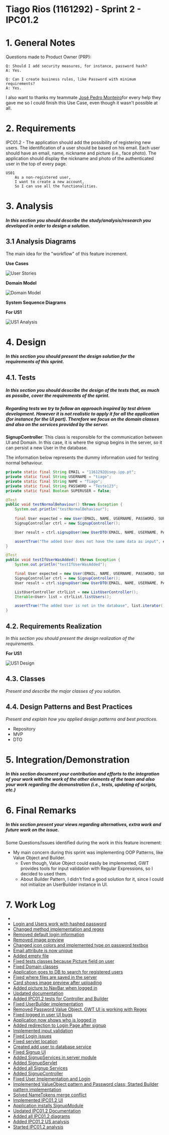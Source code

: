 **Tiago Rios** (1161292) - Sprint 2 - IPC01.2
===============================

# 1. General Notes

Questions made to Product Owner (PRP):

```
Q: Should I add security measures, for instance, password hash?
A: Yes.
```

```
Q: Can I create business rules, like Password with minimum requirements?
A: Yes.
```

I also want to thanks my teammate [José Pedro Monteiro](https://bitbucket.org/lei-isep/lapr4-18-2db/src/master/docs/red/1160630/)for every help they gave me so I could finish this Use Case, even though it wasn't possible at all.

# 2. Requirements

IPC01.2 - The application should add the possibility of registering new users. The identification of a user should be based on his email. Each user should have an email, name, nickname and picture (i.e., face photo). The application should display the nickname and photo of the authenticated user in the top of every page.

```
US01
    As a non-registered user,
    I want to create a new account,
    So I can use all the functionalities.
```

# 3. Analysis

##### *In this section you should describe the study/analysis/research you developed in order to design a solution.*  

## 3.1 Analysis Diagrams

The main idea for the "workflow" of this feature increment.

**Use Cases**

![User Stories](us.png)

**Domain Model**

![Domain Model](domainModel.png)

**System Sequence Diagrams**

**For US1**

![US1 Analysis](analysis1.png)

# 4. Design

##### *In this section you should present the design solution for the requirements of this sprint.*


## 4.1. Tests

##### *In this section you should describe the design of the tests that, as much as possibe, cover the requirements of the sprint.*

##### Regarding tests we try to follow an approach inspired by test driven development. However it is not realistic to apply it for all the application (for instance for the UI part). Therefore we focus on the domain classes and also on the services provided by the server.

**SignupController**: This class is responsible for the communication between UI and Domain. In this case, it is where the signup begins in the server, so it can persist a new User in the database.

The information below represents the dummy information used for testing normal behaviour.

```java
private static final String EMAIL = "1161292@isep.ipp.pt";
private static final String USERNAME = "tiago";
private static final String NAME = "Tiago";
private static final String PASSWORD = "Teste123";
private static final Boolean SUPERUSER = false;
```

```java
@Test
public void testNormalBehaviour() throws Exception {
    System.out.println("testNormalBehaviour");
    
    final User expected = new User(EMAIL, NAME, USERNAME, PASSWORD, SUPERUSER);
    SignupController ctrl = new SignupController();

    User result = ctrl.signupUser(new UserDTO(EMAIL, NAME, USERNAME, PASSWORD, SUPERUSER));

    assertTrue("The added User does not have the same data as input", expected.sameAs(result));
}
```

```java
@Test
public void testIfUserWasAdded() throws Exception {
    System.out.println("testIfUserWasAdded");

    final User expected = new User(EMAIL, NAME, USERNAME, PASSWORD, SUPERUSER);
    SignupController ctrl = new SignupController();
    User result = ctrl.signupUser(new UserDTO(EMAIL, NAME, USERNAME, PASSWORD, SUPERUSER));

    ListUserController ctrlList = new ListUserController();
    Iterable<User> list = ctrlList.listUsers();

    assertTrue("The added User is not in the database", list.iterator().hasNext());
}
```

## 4.2. Requirements Realization

*In this section you should present the design realization of the requirements.*

**For US1**

![US1 Design](design1.png)


## 4.3. Classes

*Present and describe the major classes of you solution.*

## 4.4. Design Patterns and Best Practices

*Present and explain how you applied design patterns and best practices.*

- Repository
- MVP
- DTO

# 5. Integration/Demonstration

##### *In this section document your contribution and efforts to the integration of your work with the work of the other elements of the team and also your work regarding the demonstration (i.e., tests, updating of scripts, etc.)*

# 6. Final Remarks 

##### *In this section present your views regarding alternatives, extra work and future work on the issue.*

Some Questions/Issues identified during the work in this feature increment:

- My main concern during this sprint was implementing OOP Patterns, like Value Object and Builder.
    - Even though, Value Object could easily be implemented, GWT provides tools for input validation with Regular Expressions, so I decided to used them.
    - About Builder Pattern, I didn't find a good solution for it, since I could not initialize an UserBuilder instance in UI. 

# 7. Work Log

* []()
* [Login and Users work with hashed password](https://bitbucket.org/lei-isep/lapr4-18-2db/commits/fb9dad00860ec69a27847b83ffd3b767a83cae49)
* [Changed method implementation and regex](https://bitbucket.org/lei-isep/lapr4-18-2db/commits/1d130cb11ff2c8b8a573467ebbe208929559a3a5)
* [Removed default login information](https://bitbucket.org/lei-isep/lapr4-18-2db/commits/13eeab886008d73649cb23b0d187fed377628c22)
* [Removed image preview](https://bitbucket.org/lei-isep/lapr4-18-2db/commits/04d20b97bc808249441d5ecc5892d18c66bbccac)
* [Changed icon colors and implemented type on password textbox](https://bitbucket.org/lei-isep/lapr4-18-2db/commits/981f9c676d9908c03eea3e68371249b771ec3b32)
* [Email attribute is now unique](https://bitbucket.org/lei-isep/lapr4-18-2db/commits/440faeb89b60efe99281d2063a5614c2c81b2f2f)
* [Added empty file](https://bitbucket.org/lei-isep/lapr4-18-2db/commits/64d3c258accbf8d7308127969b741608036389f6)
* [Fixed tests classes because Picture field on user](https://bitbucket.org/lei-isep/lapr4-18-2db/commits/c8ec0a4ec81553fcefafbcbaaa4439f91fad32d5)
* [Fixed Domain classes](https://bitbucket.org/lei-isep/lapr4-18-2db/commits/b997d81c4a02bcc272a4fff70491b6d30100a903)
* [Application goes to DB to search for registered users](https://bitbucket.org/lei-isep/lapr4-18-2db/commits/42da2e170dac93642c12ea7da5a412ff23d226cd)
* [Fixed where files are saved in the server](https://bitbucket.org/lei-isep/lapr4-18-2db/commits/ecc14fd968d496c3e63a4eba4c4677e77a79347e)
* [Card shows image preview after uploading](https://bitbucket.org/lei-isep/lapr4-18-2db/commits/b053986bfa30a1c9576f742562e2195524cd4271)
* [Added picture to NavBar when logged in](https://bitbucket.org/lei-isep/lapr4-18-2db/commits/4188985c299418b34d0d8786f91179cf743c3aa8)
* [Updated documentation](https://bitbucket.org/lei-isep/lapr4-18-2db/commits/cfb83227236c5ed8b4a65ce1b4fe0de2ab1cb284)
* [Added IPC01.2 tests for Controller and Builder](https://bitbucket.org/lei-isep/lapr4-18-2db/commits/e5678e861e0c82d64cdc0bdd62f81041d0fbb634)
* [Fixed UserBuilder implementation](https://bitbucket.org/lei-isep/lapr4-18-2db/commits/e702cb059606ccaeee3a3aa5538a3be897205139)
* [Removed Password Value Object. GWT UI is working with Regex](https://bitbucket.org/lei-isep/lapr4-18-2db/commits/3a21401073446b8c76c029d28717e3374fef6911)
* [Fixed logged in user UI bugs](https://bitbucket.org/lei-isep/lapr4-18-2db/commits/d9ff5af8bd1064ee3ac792e766ed73d22ffc9592)
* [Application now shows who is logged in](https://bitbucket.org/lei-isep/lapr4-18-2db/commits/ac8f96bccaf2d7cb71f974a5adc611efbfabb447)
* [Added redirection to Login Page after signup](https://bitbucket.org/lei-isep/lapr4-18-2db/commits/c26852b13854e7fcf222225badd56570f3e1c8b0)
* [Implemented input validation](https://bitbucket.org/lei-isep/lapr4-18-2db/commits/f2f1fcaf8c22109354ece287bfb7a9ee1b847624)
* [Fixed Login issues](https://bitbucket.org/lei-isep/lapr4-18-2db/commits/282185efe8e19ae2a70534c074c6edbacab24a1b)
* [Fixed servlet location](https://bitbucket.org/lei-isep/lapr4-18-2db/commits/399c1744d15985a0b35e9fea3433e1091b3afbce)
* [Created add user to database service](https://bitbucket.org/lei-isep/lapr4-18-2db/commits/c40c22cca5b829c8aed4ec50d57f9f3885a77e66)
* [Fixed Signup UI](https://bitbucket.org/lei-isep/lapr4-18-2db/commits/fcbf0a808cf999aea8e759183aaeffec49b8d9f3)
* [Added SignupServices in server module](https://bitbucket.org/lei-isep/lapr4-18-2db/commits/593ef2c0a1ab0b70d24b4c4a31d0ed30e4a86df6)
* [Added SignupServlet](https://bitbucket.org/lei-isep/lapr4-18-2db/commits/f562e3202dfb6be554235726113288c59262ff59)
* [Added all Signup Services](https://bitbucket.org/lei-isep/lapr4-18-2db/commits/c20281b2aff243b68faa289b17c98b3f4638dbf3)
* [Added SignupController](https://bitbucket.org/lei-isep/lapr4-18-2db/commits/e5550b84772240362e8ce65d563dc14bdd3ce120)
* [Fixed User Implementation and Login](https://bitbucket.org/lei-isep/lapr4-18-2db/commits/3944d1cea73d739f6e8f6f28ea72c57cbed78fbb)
* [Implemented ValueObject pattern and Password class; Started Builder pattern implementation](https://bitbucket.org/lei-isep/lapr4-18-2db/commits/f357f501be2867aae9f22d78e3db6060b09558c9)
* [Solved NameTokens merge conflict](https://bitbucket.org/lei-isep/lapr4-18-2db/commits/4d4db65cc9a4d60abf76e0de56dfbff40de02a1e)
* [Implemented IPC01.2 UI](https://bitbucket.org/lei-isep/lapr4-18-2db/commits/bd6b477286f62a5875b3e0f081106d9cb4aae202)
* [Application installs SignupModule](https://bitbucket.org/lei-isep/lapr4-18-2db/commits/64fa94c53a63774e43aca54e3a7be7d2d6764c16)
* [Updated IPC01.2 Documentation](https://bitbucket.org/lei-isep/lapr4-18-2db/commits/dd252ec54d2fb8dfee088d0b91eca52df2b25305)
* [Added all IPC01.2 diagrams](https://bitbucket.org/lei-isep/lapr4-18-2db/commits/df682bd5185781fcef3730ac35917ebf20ed13c1)
* [Added IPC01.2 US analysis](https://bitbucket.org/lei-isep/lapr4-18-2db/commits/b2ab8171bcb22fd2e1e19954af3a4a60d14dfc21)
* [Started IPC01.2 analysis](https://bitbucket.org/lei-isep/lapr4-18-2db/commits/f3867671478948778f5b260af24a603b0a29ab35)